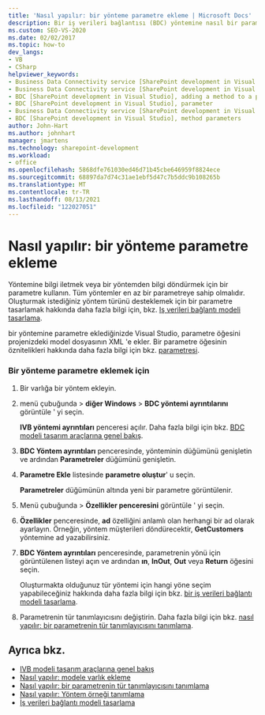 ```yaml
---
title: 'Nasıl yapılır: bir yönteme parametre ekleme | Microsoft Docs'
description: Bir iş verileri bağlantısı (BDC) yöntemine nasıl bir parametre ekleneceğini öğrenin. Bu, yönteme bilgi geçirmenize veya yöntemden bilgi döndürmenize olanak tanır.
ms.custom: SEO-VS-2020
ms.date: 02/02/2017
ms.topic: how-to
dev_langs:
- VB
- CSharp
helpviewer_keywords:
- Business Data Connectivity service [SharePoint development in Visual Studio], adding a method to a parameter
- Business Data Connectivity service [SharePoint development in Visual Studio], parameter
- BDC [SharePoint development in Visual Studio], adding a method to a parameter
- BDC [SharePoint development in Visual Studio], parameter
- Business Data Connectivity service [SharePoint development in Visual Studio], method parameters
- BDC [SharePoint development in Visual Studio], method parameters
author: John-Hart
ms.author: johnhart
manager: jmartens
ms.technology: sharepoint-development
ms.workload:
- office
ms.openlocfilehash: 5868dfe761030ed46d71b45cbe646959f8824ece
ms.sourcegitcommit: 68897da7d74c31ae1ebf5d47c7b5ddc9b108265b
ms.translationtype: MT
ms.contentlocale: tr-TR
ms.lasthandoff: 08/13/2021
ms.locfileid: "122027051"
---
```

# <a name="how-to-add-a-parameter-to-a-method"></a>Nasıl yapılır: bir yönteme parametre ekleme
  Yöntemine bilgi iletmek veya bir yöntemden bilgi döndürmek için bir parametre kullanın. Tüm yöntemler en az bir parametreye sahip olmalıdır. Oluşturmak istediğiniz yöntem türünü desteklemek için bir parametre tasarlamak hakkında daha fazla bilgi için, bkz. [Iş verileri bağlantı modeli tasarlama](../sharepoint/designing-a-business-data-connectivity-model.md).

 bir yöntemine parametre eklediğinizde Visual Studio, parametre öğesini projenizdeki model dosyasının XML 'e ekler. Bir parametre öğesinin öznitelikleri hakkında daha fazla bilgi için bkz. [parametresi](/previous-versions/office/developer/sharepoint-2010/ee557705(v=office.14)).

### <a name="to-add-a-parameter-to-a-method"></a>Bir yönteme parametre eklemek için

1. Bir varlığa bir yöntem ekleyin.

2. menü çubuğunda   >  **diğer Windows**  >  **BDC yöntemi ayrıntılarını** görüntüle ' yi seçin.

     **IVB yöntemi ayrıntıları** penceresi açılır. Daha fazla bilgi için bkz. [BDC modeli tasarım araçlarına genel bakış](../sharepoint/bdc-model-design-tools-overview.md).

3. **BDC Yöntem ayrıntıları** penceresinde, yönteminin düğümünü genişletin ve ardından **Parametreler** düğümünü genişletin.

4. **Parametre Ekle** listesinde **parametre oluştur**' u seçin.

     **Parametreler** düğümünün altında yeni bir parametre görüntülenir.

5. Menü çubuğunda   >  **Özellikler penceresini** görüntüle ' yi seçin.

6. **Özellikler** penceresinde, **ad** özelliğini anlamlı olan herhangi bir ad olarak ayarlayın. Örneğin, yöntem müşterileri döndürecektir, **GetCustomers** yöntemine ad yazabilirsiniz.

7. **BDC Yöntem ayrıntıları** penceresinde, parametrenin yönü için görüntülenen listeyi açın ve ardından **ın**, **InOut**, **Out** veya **Return** öğesini seçin.

     Oluşturmakta olduğunuz tür yöntemi için hangi yöne seçim yapabileceğiniz hakkında daha fazla bilgi için bkz. [bir iş verileri bağlantı modeli tasarlama](../sharepoint/designing-a-business-data-connectivity-model.md).

8. Parametrenin tür tanımlayıcısını değiştirin. Daha fazla bilgi için bkz. [nasıl yapılır: bir parametrenin tür tanımlayıcısını tanımlama](../sharepoint/how-to-define-the-type-descriptor-of-a-parameter.md).

## <a name="see-also"></a>Ayrıca bkz.
- [IVB modeli tasarım araçlarına genel bakış](../sharepoint/bdc-model-design-tools-overview.md)
- [Nasıl yapılır: modele varlık ekleme](../sharepoint/how-to-add-an-entity-to-a-model.md)
- [Nasıl yapılır: bir parametrenin tür tanımlayıcısını tanımlama](../sharepoint/how-to-define-the-type-descriptor-of-a-parameter.md)
- [Nasıl yapılır: Yöntem örneği tanımlama](../sharepoint/how-to-define-a-method-instance.md)
- [İş verileri bağlantı modeli tasarlama](../sharepoint/designing-a-business-data-connectivity-model.md)
